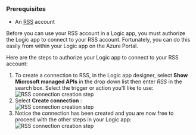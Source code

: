 ### <a name="prerequisites"></a>Prerequisites

- An [RSS](https://wikipedia.org/wiki/RSS) account  


Before you can use your RSS account in a Logic app, you must authorize the Logic app to connect to your RSS account. Fortunately, you can do this easily from within your Logic app on the Azure Portal.  

Here are the steps to authorize your Logic app to connect to your RSS account:  
1. To create a connection to RSS, in the Logic app designer, select **Show Microsoft managed APIs** in the drop down list then enter *RSS* in the search box. Select the trigger or action you'll like to use:  
![RSS connection creation step](./media/connectors-create-api-rss/rss-1.png)  
2. Select **Create connection** :  
![RSS connection creation step](./media/connectors-create-api-rss/rss-2.png)  
3. Notice the connection has been created and you are now free to proceed with the other steps in your Logic app:  
 ![RSS connection creation step](./media/connectors-create-api-rss/rss-3.png)  

